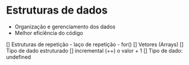 # Estruturas de dados 

- Organização e gerenciamento dos dados
- Melhor eficiência do código

[] Estruturas de repetição
    - laço de repetição
    - for()
[] Vetores (Arrays)
    [] Tipo de dado estruturado
[] incremental (++) o valor + 1
[] Tipo de dado: undefined
